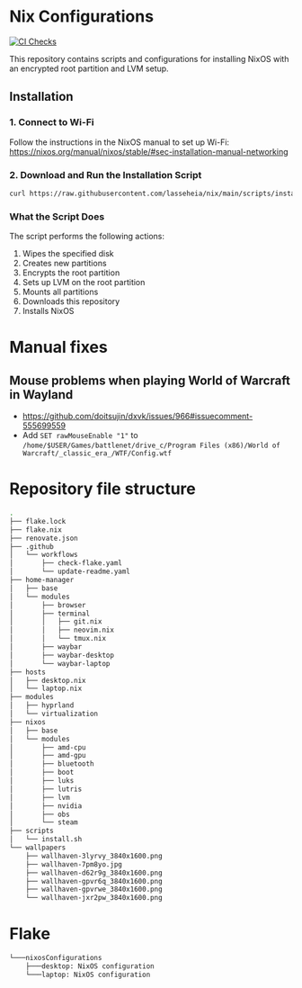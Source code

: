 # Nix Configurations

[![CI Checks](https://github.com/lasseheia/nix/actions/workflows/check-flake.yaml/badge.svg?branch=main&event=push)](https://github.com/lasseheia/nix/actions/workflows/check-flake.yaml)

This repository contains scripts and configurations for installing NixOS with an encrypted root partition and LVM setup.

## Installation

### 1. Connect to Wi-Fi

Follow the instructions in the NixOS manual to set up Wi-Fi:
https://nixos.org/manual/nixos/stable/#sec-installation-manual-networking

### 2. Download and Run the Installation Script

```bash
curl https://raw.githubusercontent.com/lasseheia/nix/main/scripts/install.sh | sudo bash [hard_drive_name] [hostname]
```

### What the Script Does

The script performs the following actions:

1. Wipes the specified disk
2. Creates new partitions
3. Encrypts the root partition
4. Sets up LVM on the root partition
5. Mounts all partitions
6. Downloads this repository
7. Installs NixOS

# Manual fixes

## Mouse problems when playing World of Warcraft in Wayland
- https://github.com/doitsujin/dxvk/issues/966#issuecomment-555699559
- Add `SET rawMouseEnable "1"` to `/home/$USER/Games/battlenet/drive_c/Program Files (x86)/World of Warcraft/_classic_era_/WTF/Config.wtf`

# Repository file structure

<!--START_SECTION:tree-->
```bash
.
├── flake.lock
├── flake.nix
├── renovate.json
├── .github
│   └── workflows
│       ├── check-flake.yaml
│       └── update-readme.yaml
├── home-manager
│   ├── base
│   └── modules
│       ├── browser
│       ├── terminal
│       │   ├── git.nix
│       │   ├── neovim.nix
│       │   └── tmux.nix
│       ├── waybar
│       ├── waybar-desktop
│       └── waybar-laptop
├── hosts
│   ├── desktop.nix
│   └── laptop.nix
├── modules
│   ├── hyprland
│   └── virtualization
├── nixos
│   ├── base
│   └── modules
│       ├── amd-cpu
│       ├── amd-gpu
│       ├── bluetooth
│       ├── boot
│       ├── luks
│       ├── lutris
│       ├── lvm
│       ├── nvidia
│       ├── obs
│       └── steam
├── scripts
│   └── install.sh
└── wallpapers
    ├── wallhaven-3lyrvy_3840x1600.png
    ├── wallhaven-7pm8yo.jpg
    ├── wallhaven-d62r9g_3840x1600.png
    ├── wallhaven-gpvr6q_3840x1600.png
    ├── wallhaven-gpvrwe_3840x1600.png
    └── wallhaven-jxr2pw_3840x1600.png
```
<!--END_SECTION:tree-->

# Flake

<!--START_SECTION:flake-->
```bash
└───nixosConfigurations
    ├───desktop: NixOS configuration
    └───laptop: NixOS configuration
```
<!--END_SECTION:flake-->

